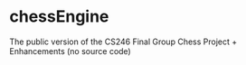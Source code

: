 # chessEngine
The public version of the CS246 Final Group Chess Project + Enhancements (no source code)
